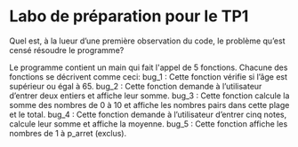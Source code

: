 # Labo de préparation pour le TP1

Quel est, à la lueur d’une première observation du code, le problème qu’est censé résoudre le programme?

Le programme contient un main qui fait l'appel de 5 fonctions. Chacune des fonctions se décrivent comme ceci:
bug_1 : Cette fonction vérifie si l’âge est supérieur ou égal à 65.
bug_2 : Cette fonction demande à l’utilisateur d’entrer deux entiers et affiche leur somme.
bug_3 : Cette fonction calcule la somme des nombres de 0 à 10 et affiche les nombres pairs dans cette plage et le total.
bug_4 : Cette fonction demande à l’utilisateur d’entrer cinq notes, calcule leur somme et affiche la moyenne.
bug_5 : Cette fonction affiche les nombres de 1 à p_arret (exclus).

